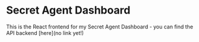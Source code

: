 # Secret Agent Dashboard
This is the React frontend for my Secret Agent Dashboard - you can find the API backend [here](no link yet!)
